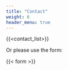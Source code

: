 ```yaml
---
title: "Contact"
weight: 6
header_menu: true
---
```


{{<contact_list>}}

Or please use the form:

{{< form >}}

